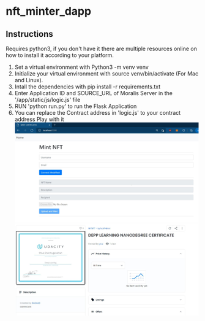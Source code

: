 # nft_minter_dapp

## Instructions
Requires python3, if you don't have it there are multiple resources online on how to install it according to your platform.
1. Set a virtual environment with Python3 -m venv venv
2. Initialize your virtual environment with source venv/bin/activate (For Mac and Linux).
3. Intall the dependencies with pip install -r requirements.txt
4. Enter Application ID and SOURCE_URL of Moralis Server in the '/app/static/js/logic.js' file
5. RUN 'python run.py' to run the Flask Application
6. You can replace the Contract address in 'logic.js' to your contract address
Play with it
![Front End of Dapp ](./nft_minter_dapp.jpg)
![Certificate Minted in OpenSea](./certificate_opensea.jpg)
